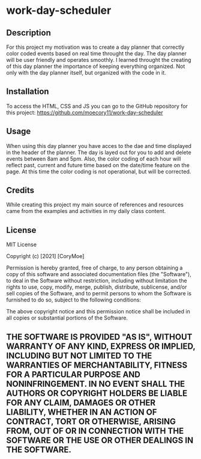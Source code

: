 # work-day-scheduler
## Description
For this project my motivation was to create a day planner that correctly color coded events based on real time throught the day. The day planner will be user friendly and operates smoothly. I learned throught the creating of this day planner the importance of keeping everything organized. Not only with the day planner itself, but organized with the code in it.
## Installation
To access the HTML, CSS and JS you can go to the GitHub repository for this project:
https://github.com/moecory11/work-day-scheduler
## Usage
When using this day planner you have acces to the dae and time displayed in the header of the planner. The day is layed out for you to add and delete events between 8am and 5pm. Also, the color coding of each hour will reflect past, current and future time based on the date/time feature on the page. At this time the color coding is not operational, but will be corrected.

## Credits
While creating this project my main source of references and resources came from the examples and activities in my daily class content.
## License
MIT License

Copyright (c) [2021] [CoryMoe]

Permission is hereby granted, free of charge, to any person obtaining a copy
of this software and associated documentation files (the "Software"), to deal
in the Software without restriction, including without limitation the rights
to use, copy, modify, merge, publish, distribute, sublicense, and/or sell
copies of the Software, and to permit persons to whom the Software is
furnished to do so, subject to the following conditions:

The above copyright notice and this permission notice shall be included in all
copies or substantial portions of the Software.

THE SOFTWARE IS PROVIDED "AS IS", WITHOUT WARRANTY OF ANY KIND, EXPRESS OR
IMPLIED, INCLUDING BUT NOT LIMITED TO THE WARRANTIES OF MERCHANTABILITY,
FITNESS FOR A PARTICULAR PURPOSE AND NONINFRINGEMENT. IN NO EVENT SHALL THE
AUTHORS OR COPYRIGHT HOLDERS BE LIABLE FOR ANY CLAIM, DAMAGES OR OTHER
LIABILITY, WHETHER IN AN ACTION OF CONTRACT, TORT OR OTHERWISE, ARISING FROM,
OUT OF OR IN CONNECTION WITH THE SOFTWARE OR THE USE OR OTHER DEALINGS IN THE
SOFTWARE.
---